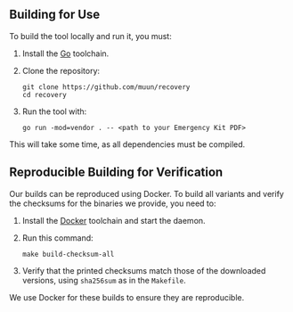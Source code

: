 ## Building for Use

To build the tool locally and run it, you must:

1. Install the [Go](https://golang.org/) toolchain.
2. Clone the repository:

    ```
    git clone https://github.com/muun/recovery
    cd recovery
    ```
      
3. Run the tool with:

    ```
    go run -mod=vendor . -- <path to your Emergency Kit PDF>
    ```

This will take some time, as all dependencies must be compiled.

## Reproducible Building for Verification

Our builds can be reproduced using Docker. To build all variants and verify the checksums for 
the binaries we provide, you need to:

1. Install the [Docker](https://www.docker.com/) toolchain and start the daemon.
2. Run this command:

    ```
    make build-checksum-all
    ```

3. Verify that the printed checksums match those of the downloaded versions, using `sha256sum` 
as in the `Makefile`.

We use Docker for these builds to ensure they are reproducible.
